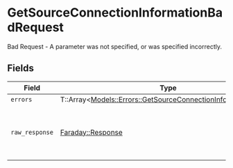 # GetSourceConnectionInformationBadRequest

Bad Request - A parameter was not specified, or was specified incorrectly.


## Fields

| Field                                                                                                                         | Type                                                                                                                          | Required                                                                                                                      | Description                                                                                                                   |
| ----------------------------------------------------------------------------------------------------------------------------- | ----------------------------------------------------------------------------------------------------------------------------- | ----------------------------------------------------------------------------------------------------------------------------- | ----------------------------------------------------------------------------------------------------------------------------- |
| `errors`                                                                                                                      | T::Array<[Models::Errors::GetSourceConnectionInformationErrors](../../models/errors/getsourceconnectioninformationerrors.md)> | :heavy_minus_sign:                                                                                                            | N/A                                                                                                                           |
| `raw_response`                                                                                                                | [Faraday::Response](https://www.rubydoc.info/gems/faraday/Faraday/Response)                                                   | :heavy_minus_sign:                                                                                                            | Raw HTTP response; suitable for custom response parsing                                                                       |